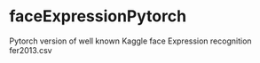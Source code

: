 # faceExpressionPytorch
Pytorch version of well known Kaggle face Expression recognition fer2013.csv
